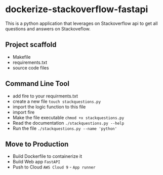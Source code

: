 # dockerize-stackoverflow-fastapi
This is a python application that leverages on Stackoverflow api to get all questions and answers on Stackoveflow. 


## Project scaffold

* Makefile
* requirements.txt
* source code files

## Command Line Tool
* add fire to your requirments.txt
* create a new file `touch stackquestions.py`
* import the logic function to this file
* import fire
* Make the file executable `chmod +x stackquestions.py`
* Read the documentation `./stackquestions.py --help`
* Run the file ` ./stackquestions.py --name 'python' `

## Move to Production
* Build Dockerfile to containerize it
* Build Web app `FastAPI`
* Push to Cloud `AWS Cloud 9` -  `App runner`